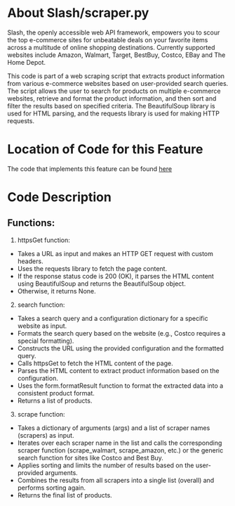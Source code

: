 # About Slash/scraper.py
Slash, the openly accessible web API framework, empowers you to scour the top e-commerce sites for unbeatable deals on your favorite items across a multitude of online shopping destinations. Currently supported websites include Amazon, Walmart, Target, BestBuy, Costco, EBay and The Home Depot.

This code is part of a web scraping script that extracts product information from various e-commerce websites based on user-provided search queries. The script allows the user to search for products on multiple e-commerce websites, retrieve and format the product information, and then sort and filter the results based on specified criteria. The BeautifulSoup library is used for HTML parsing, and the requests library is used for making HTTP requests.

# Location of Code for this Feature
The code that implements this feature can be found [here](https://github.com/nainisha-b/slash/blob/main/src/scraper/scraper.py)

# Code Description
## Functions:
1. httpsGet function:
- Takes a URL as input and makes an HTTP GET request with custom headers.
- Uses the requests library to fetch the page content.
- If the response status code is 200 (OK), it parses the HTML content using BeautifulSoup and returns the BeautifulSoup object.
- Otherwise, it returns None.
2. search function:
- Takes a search query and a configuration dictionary for a specific website as input.
- Formats the search query based on the website (e.g., Costco requires a special formatting).
- Constructs the URL using the provided configuration and the formatted query.
- Calls httpsGet to fetch the HTML content of the page.
- Parses the HTML content to extract product information based on the configuration.
- Uses the form.formatResult function to format the extracted data into a consistent product format.
- Returns a list of products.
3. scrape function: 
- Takes a dictionary of arguments (args) and a list of scraper names (scrapers) as input.
- Iterates over each scraper name in the list and calls the corresponding scraper function (scrape_walmart, scrape_amazon, etc.) or the generic search function for sites 
   like Costco and Best Buy.
- Applies sorting and limits the number of results based on the user-provided arguments.
- Combines the results from all scrapers into a single list (overall) and performs sorting again.
- Returns the final list of products.
 
